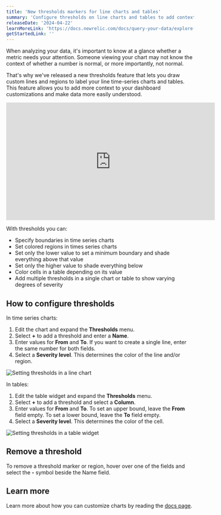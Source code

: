 ```yaml
---
title: 'New thresholds markers for line charts and tables'
summary: 'Configure thresholds on line charts and tables to add context and make your data easier to interpret.'
releaseDate: '2024-04-22'
learnMoreLink: 'https://docs.newrelic.com/docs/query-your-data/explore-query-data/use-charts/use-your-charts/#thresholds'
getStartedLink: ''
---
```


When analyzing your data, it's important to know at a glance whether a metric needs your attention. Someone viewing your chart may not know the context of whether a number is normal, or more importantly, not normal.

That's why we've released a new thresholds feature that lets you draw custom lines and regions to label your line time-series charts and tables. This feature allows you to add more context to your dashboard customizations and make data more easily understood.

<iframe width="560" height="315" src="https://fast.wistia.net/embed/iframe/ikpu24sqjr" frameborder="0" allow="accelerometer; autoplay; clipboard-write; encrypted-media; gyroscope; picture-in-picture" allowfullscreen></iframe>

With thresholds you can:

- Specify boundaries in time series charts
- Set colored regions in times series charts
- Set only the lower value to set a minimum boundary and shade everything above that value
- Set only the higher value to shade everything below
- Color cells in a table depending on its value
- Add multiple thresholds in a single chart or table to show varying degrees of severity

## How to configure thresholds

In time series charts:

1. Edit the chart and expand the **Thresholds** menu.
2. Select **+** to add a threshold and enter a **Name**.
3. Enter values for **From** and **To**. If you want to create a single line, enter the same number for both fields.
4. Select a **Severity level**. This determines the color of the line and/or region.

![Setting thresholds in a line chart](/images/thresholds-timeseries.webp 'Setting thresholds in a line chart')

In tables:

1. Edit the table widget and expand the **Thresholds** menu.
2. Select **+** to add a threshold and select a **Column**.
3. Enter values for **From** and **To**. To set an upper bound, leave the **From** field empty. To set a lower bound, leave the **To** field empty.
4. Select a **Severity level**. This determines the color of the cell.

![Setting thresholds in a table widget](/images/thresholds-table.webp 'Setting thresholds in a table widget')

## Remove a threshold

To remove a threshold marker or region, hover over one of the fields and select the **-** symbol beside the Name field.

## Learn more

Learn more about how you can customize charts by reading the [docs page](https://docs.newrelic.com/docs/query-your-data/explore-query-data/use-charts/use-your-charts/#thresholds).
